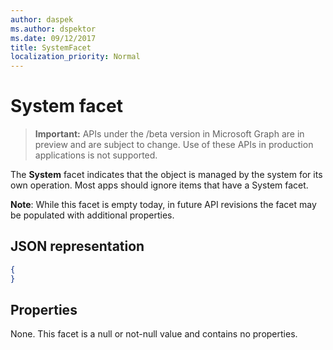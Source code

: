 ```yaml
---
author: daspek
ms.author: dspektor
ms.date: 09/12/2017
title: SystemFacet
localization_priority: Normal
---
```

# System facet

> **Important:** APIs under the /beta version in Microsoft Graph are in preview and are subject to change. Use of these APIs in production applications is not supported.

The **System** facet indicates that the object is managed by the system for its own operation.
Most apps should ignore items that have a System facet.

**Note**: While this facet is empty today, in future API revisions the facet may be populated with additional properties.

## JSON representation

<!-- { "blockType": "resource", "@type": "microsoft.graph.systemFacet", "@type.aka": "microsoft.graph.systemFacet" } -->

```json
{
}
```

## Properties

None. This facet is a null or not-null value and contains no properties.

<!-- {
  "type": "#page.annotation",
  "section": "documentation",
  "tocPath": "Facets/System"
} -->
